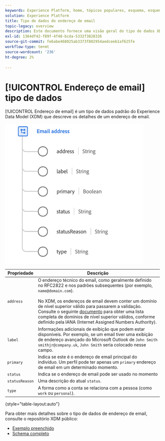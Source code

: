 ```yaml
---
keywords: Experience Platform, home, tópicos populares, esquema, esquema, XDM, campos, esquemas, esquemas, esquemas, emailAddress, xdm:emailAddress, email, endereço de email, tipo de dados, tipo de dados, tipo de dados;
solution: Experience Platform
title: Tipo de dados do endereço de email
topic-legacy: overview
description: Este documento fornece uma visão geral do tipo de dados XDM de endereço de email.
exl-id: 1364df42-f89f-4f48-bcda-5332f3828326
source-git-commit: fe6abe468025ab3373f802954aedceeb1af625fe
workflow-type: tm+mt
source-wordcount: '236'
ht-degree: 2%

---
```


# [!UICONTROL Endereço de email] tipo de dados

[!UICONTROL Endereço de email] é um tipo de dados padrão do Experience Data Model (XDM) que descreve os detalhes de um endereço de email.

<img src="../images/data-types/email-address.png" width="450" /><br />

| Propriedade | Descrição |
| --- | --- |
| `address` | O endereço técnico do email, como geralmente definido no RFC2822 e nos padrões subsequentes (por exemplo, `name@domain.com`).<br><br>No XDM, os endereços de email devem conter um domínio de nível superior válido para passarem a validação. Consulte o seguinte [documento](https://data.iana.org/TLD/tlds-alpha-by-domain.txt) para obter uma lista completa de domínios de nível superior válidos, conforme definido pela IANA (Internet Assigned Numbers Authority). |
| `label` | Informações adicionais de exibição que podem estar disponíveis. Por exemplo, se um email tiver uma exibição de endereço avançado do Microsoft Outlook de `John Smith smithjr@company.uk`, `John Smith` seria colocado nesse campo. |
| `primary` | Indica se este é o endereço de email principal do indivíduo. Um perfil pode ter apenas um `primary` endereço de email em um determinado momento. |
| `status` | Indica se o endereço de email pode ser usado no momento |
| `statusReason` | Uma descrição do atual `status`. |
| `type` | A forma como a conta se relaciona com a pessoa (como `work` ou `personal`). |

{style=&quot;table-layout:auto&quot;}


Para obter mais detalhes sobre o tipo de dados de endereço de email, consulte o repositório XDM público:

* [Exemplo preenchido](https://github.com/adobe/xdm/blob/master/components/datatypes/demographic/emailaddress.example.1.json)
* [Schema completo](https://github.com/adobe/xdm/blob/master/components/datatypes/demographic/emailaddress.schema.json)
